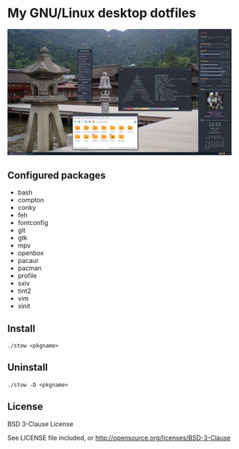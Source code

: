 My GNU/Linux desktop dotfiles
=============================

![Screenshot](screenshot.png)

Configured packages
-------------------

* bash
* compton
* conky
* feh
* fontconfig
* git
* gtk
* mpv
* openbox
* pacaur
* pacman
* profile
* sxiv
* tint2
* vim
* xinit

Install
-------

	./stow <pkgname>

Uninstall
---------

	./stow -D <pkgname>

License
-------

BSD 3-Clause License

See LICENSE file included, or http://opensource.org/licenses/BSD-3-Clause
